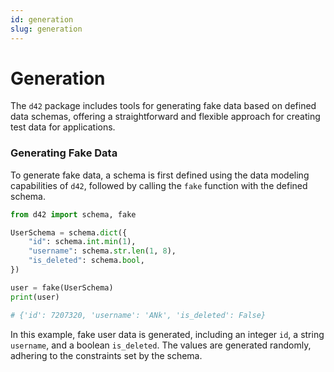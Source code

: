 ```yaml
---
id: generation
slug: generation
---
```

# Generation

The `d42` package includes tools for generating fake data based on defined data schemas, offering a straightforward and flexible approach for creating test data for applications.

### Generating Fake Data

To generate fake data, a schema is first defined using the data modeling capabilities of `d42`, followed by calling the `fake` function with the defined schema.

```python
from d42 import schema, fake

UserSchema = schema.dict({
    "id": schema.int.min(1),
    "username": schema.str.len(1, 8),
    "is_deleted": schema.bool,
})

user = fake(UserSchema)
print(user)

# {'id': 7207320, 'username': 'ANk', 'is_deleted': False}
```

In this example, fake user data is generated, including an integer `id`, a string `username`, and a boolean `is_deleted`. The values are generated randomly, adhering to the constraints set by the schema.
